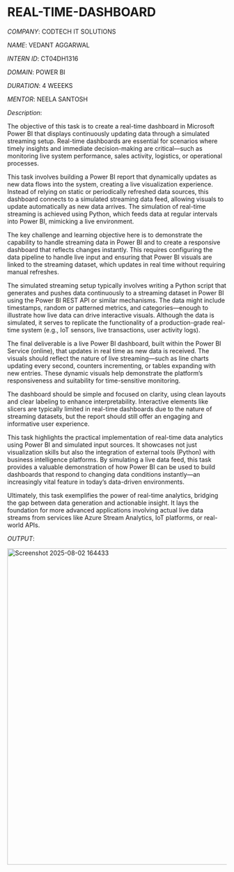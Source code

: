 # REAL-TIME-DASHBOARD

*COMPANY*: CODTECH IT SOLUTIONS

*NAME*: VEDANT AGGARWAL

*INTERN ID*: CT04DH1316

*DOMAIN*: POWER BI

*DURATION*: 4 WEEEKS

*MENTOR*: NEELA SANTOSH

*Description*:

The objective of this task is to create a real-time dashboard in Microsoft Power BI that displays continuously updating data through a simulated streaming setup. Real-time dashboards are essential for scenarios where timely insights and immediate decision-making are critical—such as monitoring live system performance, sales activity, logistics, or operational processes.

This task involves building a Power BI report that dynamically updates as new data flows into the system, creating a live visualization experience. Instead of relying on static or periodically refreshed data sources, this dashboard connects to a simulated streaming data feed, allowing visuals to update automatically as new data arrives. The simulation of real-time streaming is achieved using Python, which feeds data at regular intervals into Power BI, mimicking a live environment.

The key challenge and learning objective here is to demonstrate the capability to handle streaming data in Power BI and to create a responsive dashboard that reflects changes instantly. This requires configuring the data pipeline to handle live input and ensuring that Power BI visuals are linked to the streaming dataset, which updates in real time without requiring manual refreshes.

The simulated streaming setup typically involves writing a Python script that generates and pushes data continuously to a streaming dataset in Power BI using the Power BI REST API or similar mechanisms. The data might include timestamps, random or patterned metrics, and categories—enough to illustrate how live data can drive interactive visuals. Although the data is simulated, it serves to replicate the functionality of a production-grade real-time system (e.g., IoT sensors, live transactions, user activity logs).

The final deliverable is a live Power BI dashboard, built within the Power BI Service (online), that updates in real time as new data is received. The visuals should reflect the nature of live streaming—such as line charts updating every second, counters incrementing, or tables expanding with new entries. These dynamic visuals help demonstrate the platform’s responsiveness and suitability for time-sensitive monitoring.

The dashboard should be simple and focused on clarity, using clean layouts and clear labeling to enhance interpretability. Interactive elements like slicers are typically limited in real-time dashboards due to the nature of streaming datasets, but the report should still offer an engaging and informative user experience.

This task highlights the practical implementation of real-time data analytics using Power BI and simulated input sources. It showcases not just visualization skills but also the integration of external tools (Python) with business intelligence platforms. By simulating a live data feed, this task provides a valuable demonstration of how Power BI can be used to build dashboards that respond to changing data conditions instantly—an increasingly vital feature in today’s data-driven environments.

Ultimately, this task exemplifies the power of real-time analytics, bridging the gap between data generation and actionable insight. It lays the foundation for more advanced applications involving actual live data streams from services like Azure Stream Analytics, IoT platforms, or real-world APIs.

*OUTPUT*:

<img width="1288" height="725" alt="Screenshot 2025-08-02 164433" src="https://github.com/user-attachments/assets/b5a4631c-ac8f-4a1c-9041-1e28cc6290aa" />
